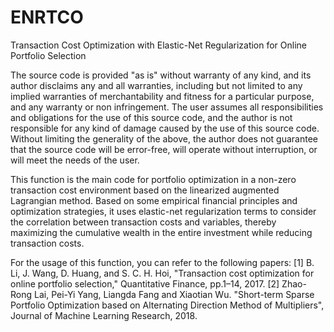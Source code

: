# ENRTCO
Transaction Cost Optimization with Elastic-Net Regularization for Online Portfolio Selection

The source code is provided "as is" without warranty of any kind, and its author disclaims any and all warranties, including but not limited to any implied warranties of merchantability and fitness for a particular purpose, and any warranty or non infringement. The user assumes all responsibilities and obligations for the use of this source code, and the author is not responsible for any kind of damage caused by the use of this source code. Without limiting the generality of the above, the author does not guarantee that the source code will be error-free, will operate without interruption, or will meet the needs of the user.
  
This function is the main code for portfolio optimization in a non-zero transaction cost environment based on the linearized augmented Lagrangian method. Based on some empirical financial principles and optimization strategies, it uses elastic-net regularization terms to consider the correlation between transaction costs and variables, thereby maximizing the cumulative wealth in the entire investment while reducing transaction costs.

For the usage of this function, you can refer to the following papers:
[1] B. Li, J. Wang, D. Huang, and S. C. H. Hoi, "Transaction cost optimization for online portfolio selection," Quantitative Finance, pp.1–14, 2017.
[2] Zhao-Rong Lai, Pei-Yi Yang, Liangda Fang and Xiaotian Wu. "Short-term Sparse Portfolio Optimization based on Alternating Direction Method of Multipliers", Journal of Machine Learning Research, 2018.
